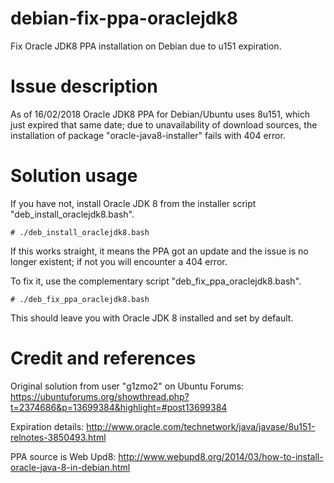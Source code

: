 # debian-fix-ppa-oraclejdk8

Fix Oracle JDK8 PPA installation on Debian due to u151 expiration.

# Issue description

As of 16/02/2018 Oracle JDK8 PPA for Debian/Ubuntu uses 8u151, which just expired that same date; due to unavailability of
download sources, the installation of package "oracle-java8-installer" fails with 404 error.

# Solution usage

If you have not, install Oracle JDK 8 from the installer script "deb_install_oraclejdk8.bash".
```
# ./deb_install_oraclejdk8.bash
```
If this works straight, it means the PPA got an update and the issue is no longer existent; if not you will encounter a 404 error.

To fix it, use the complementary script "deb_fix_ppa_oraclejdk8.bash".
```
# ./deb_fix_ppa_oraclejdk8.bash
```
This should leave you with Oracle JDK 8 installed and set by default.

# Credit and references

Original solution from user "g1zmo2" on Ubuntu Forums:
https://ubuntuforums.org/showthread.php?t=2374686&p=13699384&highlight=#post13699384

Expiration details:
http://www.oracle.com/technetwork/java/javase/8u151-relnotes-3850493.html

PPA source is Web Upd8:
http://www.webupd8.org/2014/03/how-to-install-oracle-java-8-in-debian.html
